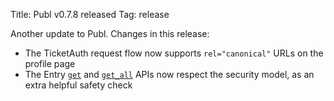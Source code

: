 Title: Publ v0.7.8 released
Tag: release

Another update to Publ. Changes in this release:

* The TicketAuth request flow now supports `rel="canonical"` URLs on the profile page
* The Entry [`get`](115#get) and [`get_all`](115#get_all) APIs now respect the security model, as an extra helpful safety check
